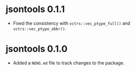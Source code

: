 # jsontools 0.1.1

* Fixed the consistency with `vctrs::vec_ptype_full()` and
  `vctrs::vec_ptype_abbr()`.

# jsontools 0.1.0

* Added a `NEWS.md` file to track changes to the package.
